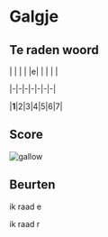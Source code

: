 # Galgje

## Te raden woord

| | | | |e| | | | |

|-|-|-|-|-|-|-|

|**1**|2|3|4|5|6|7|

## Score
![gallow](./images/1.png)

## Beurten

ik raad e

ik raad r